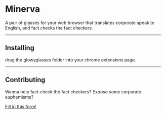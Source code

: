 # Minerva
A pair of glasses for your web browser that translates corporate speak to English, and fact checks the fact checkers.

---

## Installing
drag the glowyglasses folder into your chrome extensions page.

---

## Contributing
Wanna help fact-check the fact checkers? Expose some corporate euphemisms?

[Fill in this form!](https://forms.gle/ku31tYyPfBx7KBk76)
